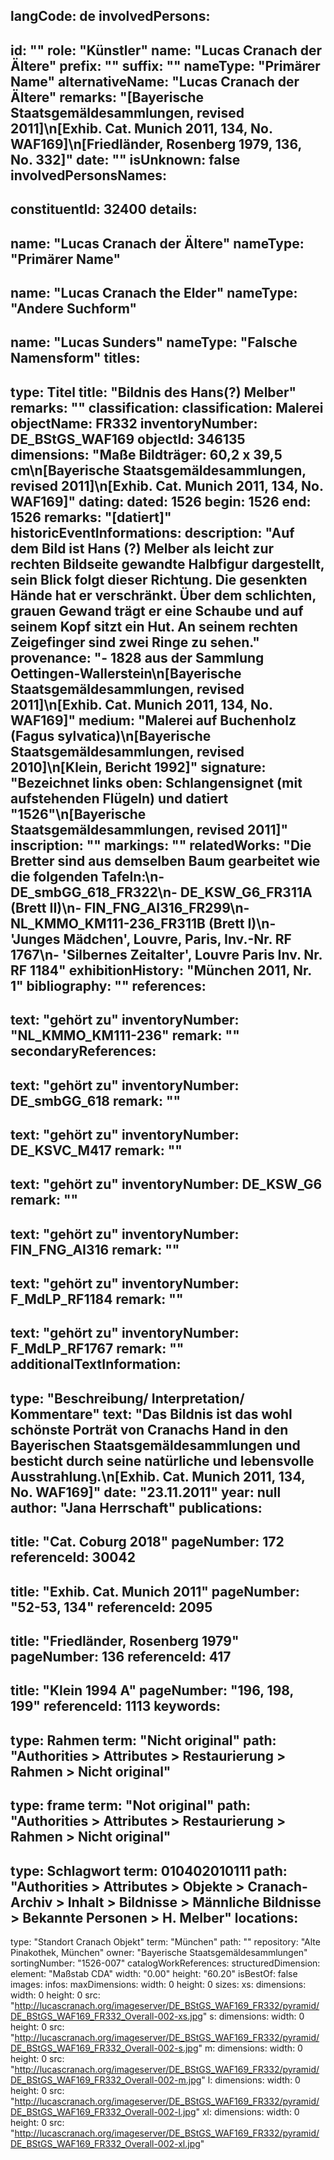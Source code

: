 langCode: de
involvedPersons: 
 - 
   id: ""
  role: "Künstler"
  name: "Lucas Cranach der Ältere"
  prefix: ""
  suffix: ""
  nameType: "Primärer Name"
  alternativeName: "Lucas Cranach der Ältere"
  remarks: "[Bayerische Staatsgemäldesammlungen, revised 2011]\n[Exhib. Cat. Munich 2011, 134, No. WAF169]\n[Friedländer, Rosenberg 1979, 136, No. 332]"
  date: ""
  isUnknown: false
involvedPersonsNames: 
 - 
   constituentId: 32400
  details: 
   - 
   name: "Lucas Cranach der Ältere"
    nameType: "Primärer Name"
   - 
   name: "Lucas Cranach the Elder"
    nameType: "Andere Suchform"
   - 
   name: "Lucas Sunders"
    nameType: "Falsche Namensform"
titles: 
 - 
   type: Titel
  title: "Bildnis des Hans(?) Melber"
  remarks: ""
classification: 
 classification: Malerei
objectName: FR332
inventoryNumber: DE_BStGS_WAF169
objectId: 346135
dimensions: "Maße Bildträger: 60,2 x 39,5 cm\n[Bayerische Staatsgemäldesammlungen, revised 2011]\n[Exhib. Cat. Munich 2011, 134, No. WAF169]"
dating: 
 dated: 1526
 begin: 1526
 end: 1526
 remarks: "[datiert]"
 historicEventInformations: 
description: "Auf dem Bild ist Hans (?) Melber als leicht zur rechten Bildseite gewandte Halbfigur dargestellt, sein Blick folgt dieser Richtung. Die gesenkten Hände hat er verschränkt. Über dem schlichten, grauen Gewand trägt er eine Schaube und auf seinem Kopf sitzt ein Hut. An seinem rechten Zeigefinger sind zwei Ringe zu sehen."
provenance: "- 1828 aus der Sammlung Oettingen-Wallerstein\n[Bayerische Staatsgemäldesammlungen, revised 2011]\n[Exhib. Cat. Munich 2011, 134, No. WAF169]"
medium: "Malerei auf Buchenholz (Fagus sylvatica)\n[Bayerische Staatsgemäldesammlungen, revised 2010]\n[Klein, Bericht 1992]"
signature: "Bezeichnet links oben: Schlangensignet (mit aufstehenden Flügeln) und datiert \"1526\"\n[Bayerische Staatsgemäldesammlungen, revised 2011]"
inscription: ""
markings: ""
relatedWorks: "Die Bretter sind aus demselben Baum gearbeitet wie die folgenden Tafeln:\n- DE_smbGG_618_FR322\n- DE_KSW_G6_FR311A (Brett II)\n- FIN_FNG_AI316_FR299\n- NL_KMMO_KM111-236_FR311B (Brett I)\n- 'Junges Mädchen', Louvre, Paris, Inv.-Nr. RF 1767\n- 'Silbernes Zeitalter', Louvre Paris Inv. Nr. RF 1184"
exhibitionHistory: "München 2011, Nr. 1"
bibliography: ""
references: 
 - 
   text: "gehört zu"
  inventoryNumber: "NL_KMMO_KM111-236"
  remark: ""
secondaryReferences: 
 - 
   text: "gehört zu"
  inventoryNumber: DE_smbGG_618
  remark: ""
 - 
   text: "gehört zu"
  inventoryNumber: DE_KSVC_M417
  remark: ""
 - 
   text: "gehört zu"
  inventoryNumber: DE_KSW_G6
  remark: ""
 - 
   text: "gehört zu"
  inventoryNumber: FIN_FNG_AI316
  remark: ""
 - 
   text: "gehört zu"
  inventoryNumber: F_MdLP_RF1184
  remark: ""
 - 
   text: "gehört zu"
  inventoryNumber: F_MdLP_RF1767
  remark: ""
additionalTextInformation: 
 - 
   type: "Beschreibung/ Interpretation/ Kommentare"
  text: "Das Bildnis ist das wohl schönste Porträt von Cranachs Hand in den Bayerischen Staatsgemäldesammlungen und besticht durch seine natürliche und lebensvolle Ausstrahlung.\n[Exhib. Cat. Munich 2011, 134, No. WAF169]"
  date: "23.11.2011"
  year: null
  author: "Jana Herrschaft"
publications: 
 - 
   title: "Cat. Coburg 2018"
  pageNumber: 172
  referenceId: 30042
 - 
   title: "Exhib. Cat. Munich 2011"
  pageNumber: "52-53, 134"
  referenceId: 2095
 - 
   title: "Friedländer, Rosenberg 1979"
  pageNumber: 136
  referenceId: 417
 - 
   title: "Klein 1994 A"
  pageNumber: "196, 198, 199"
  referenceId: 1113
keywords: 
 - 
   type: Rahmen
  term: "Nicht original"
  path: "Authorities > Attributes > Restaurierung > Rahmen > Nicht original"
 - 
   type: frame
  term: "Not original"
  path: "Authorities > Attributes > Restaurierung > Rahmen > Nicht original"
 - 
   type: Schlagwort
  term: 010402010111
  path: "Authorities > Attributes > Objekte > Cranach-Archiv > Inhalt > Bildnisse > Männliche Bildnisse > Bekannte Personen > H. Melber"
locations: 
 - 
   type: "Standort Cranach Objekt"
  term: "München"
  path: ""
repository: "Alte Pinakothek, München"
owner: "Bayerische Staatsgemäldesammlungen"
sortingNumber: "1526-007"
catalogWorkReferences: 
structuredDimension: 
 element: "Maßstab CDA"
 width: "0.00"
 height: "60.20"
isBestOf: false
images: 
 infos: 
  maxDimensions: 
   width: 0
   height: 0
 sizes: 
  xs: 
   dimensions: 
    width: 0
    height: 0
   src: "http://lucascranach.org/imageserver/DE_BStGS_WAF169_FR332/pyramid/DE_BStGS_WAF169_FR332_Overall-002-xs.jpg"
  s: 
   dimensions: 
    width: 0
    height: 0
   src: "http://lucascranach.org/imageserver/DE_BStGS_WAF169_FR332/pyramid/DE_BStGS_WAF169_FR332_Overall-002-s.jpg"
  m: 
   dimensions: 
    width: 0
    height: 0
   src: "http://lucascranach.org/imageserver/DE_BStGS_WAF169_FR332/pyramid/DE_BStGS_WAF169_FR332_Overall-002-m.jpg"
  l: 
   dimensions: 
    width: 0
    height: 0
   src: "http://lucascranach.org/imageserver/DE_BStGS_WAF169_FR332/pyramid/DE_BStGS_WAF169_FR332_Overall-002-l.jpg"
  xl: 
   dimensions: 
    width: 0
    height: 0
   src: "http://lucascranach.org/imageserver/DE_BStGS_WAF169_FR332/pyramid/DE_BStGS_WAF169_FR332_Overall-002-xl.jpg"